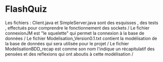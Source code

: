 # FlashQuiz

Les fichiers : Client.java et SimpleServer.java sont des esquisses , des tests , effectués pour comprendre le fonctionnement des sockets / 
Le fichier connexionJM est "le squelette" qui permet la connexion à la base de données / 
Le fichier Modelisation_Version0.1.txt contient la modélisation de la base de données qui sera utilisée pour le projet / 
Le fichier ModelisationBDD_recap est comme son nom l'indique un récapitulatif des pensées et des reflexions qui ont aboutis à cette modélisation / 
